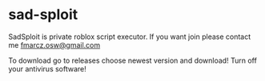 # sad-sploit
SadSploit is private roblox script executor. If you want join please contact me fmarcz.osw@gmail.com

To download go to releases choose newest version and download!
Turn off your antivirus software!
